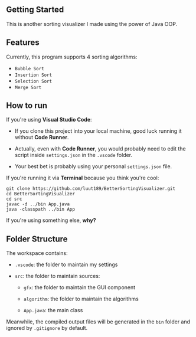 ## Getting Started

This is another sorting visualizer I made using the power of Java OOP.

## Features

Currently, this program supports 4 sorting algorithms:

- `Bubble Sort`
- `Insertion Sort`
- `Selection Sort`
- `Merge Sort`

## How to run

If you're using **Visual Studio Code**:

- If you clone this project into your local machine, good luck running it without **Code Runner**.

- Actually, even with **Code Runner**, you would probably need to edit the script inside `settings.json` in the `.vscode` folder.

- Your best bet is probably using your personal `settings.json` file.

If you're running it via **Terminal** because you think you're cool:

```
git clone https://github.com/luut189/BetterSortingVisualizer.git
cd BetterSortingVisualizer
cd src
javac -d ../bin App.java
java -classpath ../bin App
```

If you're using something else, **why?**

## Folder Structure

The workspace contains:

- `.vscode`: the folder to maintain my settings

- `src`: the folder to maintain sources:

    - `gfx`: the folder to maintain the GUI component

    - `algorithm`: the folder to maintain the algorithms
    
    - `App.java`: the main class

Meanwhile, the compiled output files will be generated in the `bin` folder and ignored by `.gitignore` by default.